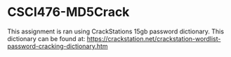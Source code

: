 # CSCI476-MD5Crack
This assignment is ran using CrackStations 15gb password dictionary.
This dictionary can be found at: https://crackstation.net/crackstation-wordlist-password-cracking-dictionary.htm
